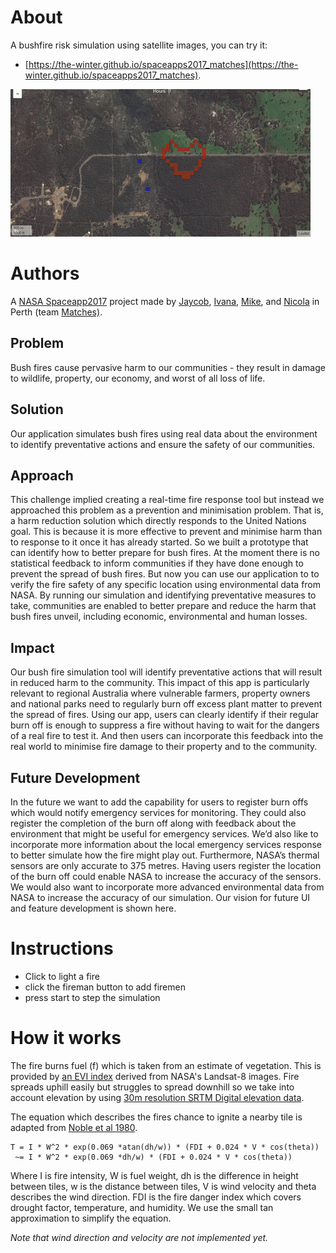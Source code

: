 # About

A bushfire risk simulation using satellite images, you can try it:
- [https://the-winter.github.io/spaceapps2017_matches](https://the-winter.github.io/spaceapps2017_matches).

![](images/simulation.gif)

# Authors

A [NASA Spaceapp2017](https://2017.spaceappschallenge.org/) project made by [Jaycob](https://github.com/JaycobC), [Ivana](https://github.com/the-winter), [Mike](https://github.com/wassname), and [Nicola](https://github.com/nicolaruprecht) in Perth (team [Matches)](https://2017.spaceappschallenge.org/challenges/warning-danger-ahead/and-you-can-help-fight-fires/teams/matches/stream).

## Problem

Bush fires cause pervasive harm to our communities - they result in damage to wildlife, property, our economy, and worst of all loss of life.

## Solution

Our application simulates bush fires using real data about the environment to identify preventative actions and ensure the safety of our communities.

## Approach

This challenge implied creating a real-time fire response tool but instead we approached this problem as a prevention and minimisation problem. That is, a harm reduction solution which directly responds to the United Nations goal. This is because it is more effective to prevent and minimise harm than to response to it once it has already started. So we built a prototype that can identify how to better prepare for bush fires. At the moment there is no statistical feedback to inform communities if they have done enough to prevent the spread of bush fires. But now you can use our application to to verify the fire safety of any specific location using environmental data from NASA. By running our simulation and identifying preventative measures to take, communities are enabled to better prepare and reduce the harm that bush fires unveil, including economic, environmental and human losses.

## Impact

Our bush fire simulation tool will identify preventative actions that will result in reduced harm to the community. This impact of this app is particularly relevant to regional Australia where vulnerable farmers, property owners and national parks need to regularly burn off excess plant matter to prevent the spread of fires. Using our app, users can clearly identify if their regular burn off is enough to suppress a fire without having to wait for the dangers of a real fire to test it. And then users can incorporate this feedback into the real world to minimise fire damage to their property and to the community.

## Future Development

In the future we want to add the capability for users to register burn offs which would notify emergency services for monitoring. They could also register the completion of the burn off along with feedback about the environment that might be useful for emergency services. We’d also like to incorporate more information about the local emergency services response to better simulate how the fire might play out. Furthermore, NASA’s thermal sensors are only accurate to 375 metres. Having users register the location of the burn off could enable NASA to increase the accuracy of the sensors. We would also want to incorporate more advanced environmental data from NASA to increase the accuracy of our simulation.
Our vision for future UI and feature development is shown here.

# Instructions

- Click to light a fire
- click the fireman button to add firemen
- press start to step the simulation

# How it works

The fire burns fuel (f) which is taken from an estimate of vegetation. This is provided by [an EVI index](https://explorer.earthengine.google.com/#detail/LANDSAT%2FLC8_L1T_ANNUAL_EVI) derived from NASA's Landsat-8 images. Fire spreads uphill easily but struggles to spread downhill so we take into account elevation by using [30m resolution SRTM Digital elevation data](https://explorer.earthengine.google.com/#detail/USGS%2FSRTMGL1_003).

The equation which describes the fires chance to ignite a nearby tile is adapted from [Noble et al 1980](https://www.researchgate.net/publication/229624147_McArthur's_fire-danger_meters_expressed_as_equations).

```
T = I * W^2 * exp(0.069 *atan(dh/w)) * (FDI + 0.024 * V * cos(theta))
 ~= I * W^2 * exp(0.069 *dh/w) * (FDI + 0.024 * V * cos(theta))
```

Where I is fire intensity, W is fuel weight, dh is the difference in height between tiles, w is the distance between tiles, V is wind velocity and theta describes the wind direction. FDI is the fire danger index which covers drought factor, temperature, and humidity. We use the small tan approximation to simplify the equation.

*Note that wind direction and velocity are not implemented yet.*
